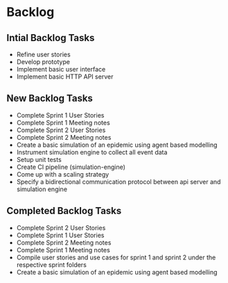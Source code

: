 # Backlog

## Intial Backlog Tasks
-   Refine user stories
-   Develop prototype
-   Implement basic user interface
-   Implement basic HTTP API server

## New Backlog Tasks

-   Complete Sprint 1 User Stories
-   Complete Sprint 1 Meeting notes
-   Complete Sprint 2 User Stories
-   Complete Sprint 2 Meeting notes
-   Create a basic simulation of an epidemic using agent based modelling
-   Instrument simulation engine to collect all event data
-   Setup unit tests
-   Create CI pipeline (simulation-engine)
-   Come up with a scaling strategy
-   Specify a bidirectional communication protocol between api server and simulation engine

## Completed Backlog Tasks
-  Complete Sprint 2 User Stories
-  Complete Sprint 1 User Stories
-  Complete Sprint 2 Meeting notes	
-  Complete Sprint 1 Meeting notes	
-  Compile user stories and use cases for sprint 1 and sprint 2 under the respective sprint folders	
-  Create a basic simulation of an epidemic using agent based modelling	
